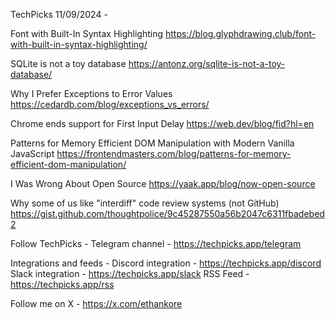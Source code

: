 TechPicks 11/09/2024 -

Font with Built-In Syntax Highlighting
https://blog.glyphdrawing.club/font-with-built-in-syntax-highlighting/

SQLite is not a toy database
https://antonz.org/sqlite-is-not-a-toy-database/

Why I Prefer Exceptions to Error Values
https://cedardb.com/blog/exceptions_vs_errors/

Chrome ends support for First Input Delay
https://web.dev/blog/fid?hl=en

Patterns for Memory Efficient DOM Manipulation with Modern Vanilla JavaScript
https://frontendmasters.com/blog/patterns-for-memory-efficient-dom-manipulation/

I Was Wrong About Open Source
https://yaak.app/blog/now-open-source

Why some of us like "interdiff" code review systems (not GitHub)
https://gist.github.com/thoughtpolice/9c45287550a56b2047c6311fbadebed2

Follow TechPicks -
Telegram channel - https://techpicks.app/telegram

Integrations and feeds -
Discord integration - https://techpicks.app/discord
Slack integration - https://techpicks.app/slack
RSS Feed - https://techpicks.app/rss

Follow me on X - https://x.com/ethankore